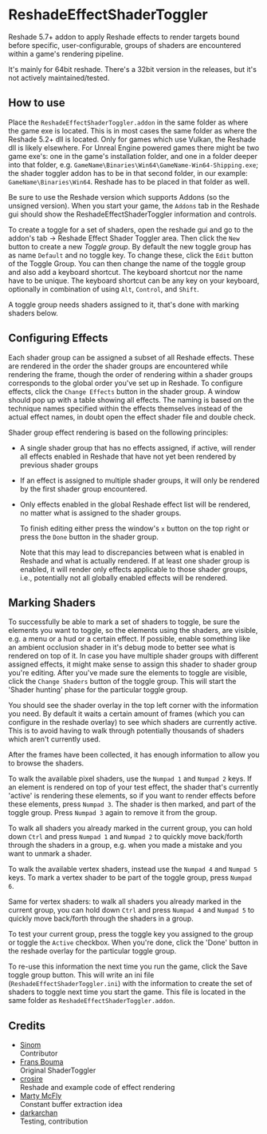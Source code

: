 # ReshadeEffectShaderToggler
Reshade 5.7+ addon to apply Reshade effects to render targets bound before specific, user-configurable, groups of shaders are 
encountered within a game's rendering pipeline.

It's mainly for 64bit reshade. There's a 32bit version in the releases, but it's not actively maintained/tested. 

## How to use
Place the `ReshadeEffectShaderToggler.addon` in the same folder as where the game exe is located. This is in most cases the same folder as where the Reshade 5.2+ dll
is located. Only for games which use Vulkan, the Reshade dll is likely elsewhere. For Unreal Engine powered games there might be two
game exe's: one in the game's installation folder, and one in a folder deeper into that folder, e.g. 
`GameName\Binaries\Win64\GameName-Win64-Shipping.exe`; the shader toggler addon has to be in that second folder, in our example:
`GameName\Binaries\Win64`. Reshade has to be placed in that folder as well.

Be sure to use the Reshade version which supports Addons (so the unsigned version). When you start your game, the `Addons` tab in 
the Reshade gui should show the ReshadeEffectShaderToggler information and controls.

To create a toggle for a set of shaders, open the reshade gui and go to the addon's tab -> Reshade Effect Shader Toggler area. Then click 
the `New` button to create a new *Toggle group*. By default the new toggle group has as name `Default` and no toggle key. 
To change these, click the `Edit` button of the Toggle Group. You can then change the name of the toggle group
and also add a keyboard shortcut. The keyboard shortcut nor the name have to be unique. The keyboard shortcut can be 
any key on your keyboard, optionally in combination of using `Alt`, `Control`, and `Shift`. 

A toggle group needs shaders assigned to it, that's done with marking shaders below.

## Configuring Effects
Each shader group can be assigned a subset of all Reshade effects. These are rendered in the order the shader groups are encountered while 
rendering the frame, though the order of rendering within a shader groups corresponds to the global order you've set up in Reshade.
To configure effects, click the `Change Effects` button in the shader group. A window should pop up with a table showing all effects. The naming
is based on the technique names specified within the effects themselves instead of the actual effect names, in doubt open the 
effect shader file and double check.

Shader group effect rendering is based on the following principles:
* A single shader group that has no effects assigned, if active, will render all effects enabled in Reshade that have not yet been rendered by previous shader groups
* If an effect is assigned to multiple shader groups, it will only be rendered by the first shader group encountered.
* Only effects enabled in the global Reshade effect list will be rendered, no matter what is assigned to the shader groups.

    To finish editing either press the window's `x` button on the top right or press the `Done` button in the
    shader group.

    Note that this may lead to discrepancies between what is enabled in Reshade and what is actually rendered. If at least one shader group is enabled, 
    it will render only effects applicable to those shader groups, i.e., potentially not all globally enabled effects will be rendered.

## Marking Shaders
To successfully be able to mark a set of shaders to toggle, be sure the elements you want to toggle, so the elements
using the shaders, are visible, e.g. a menu or a hud or a certain effect. If possible, enable something like an ambient occlusion
shader in it's debug mode to better see what is rendered on top of it. In case you have multiple shader groups with different assigned
effects, it might make sense to assign this shader to shader group you're editing. After you've made sure the elements to toggle are
visible, click the `Change Shaders` button of the toggle group. This will start the 'Shader hunting' phase for the particular 
toggle group. 

You should see the shader overlay in the top left corner with the information you need. By default it waits a certain amount
of frames (which you can configure in the reshade overlay) to see which shaders are currently active. This is to avoid having
to walk through potentially thousands of shaders which aren't currently used. 

After the frames have been collected, it has enough information to allow you to browse the shaders. 

To walk the available pixel shaders, use the `Numpad 1` and `Numpad 2` keys. If an element is rendered on top of your test effect, 
the shader that's currently 'active' is rendering these elements, so if you want to render effects before these elements, 
press `Numpad 3`. The shader is then marked, and part of the toggle group. Press `Numpad 3` again to remove it from the group.

To walk all shaders you already marked in the current group, you can hold down `Ctrl` and press `Numpad 1` and `Numpad 2` to quickly
move back/forth through the shaders in a group, e.g. when you made a mistake and you want to unmark a shader. 

To walk the available vertex shaders, instead use the `Numpad 4` and `Numpad 5` keys. To mark a vertex shader to be 
part of the toggle group, press `Numpad 6`.

Same for vertex shaders: to walk all shaders you already marked in the current group, you can hold down `Ctrl` and press `Numpad 4` and `Numpad 5` 
to quickly move back/forth through the shaders in a group. 

To test your current group, press the toggle key you assigned to the group or toggle the `Active` checkbox. When you're done, click the 'Done' button in the 
reshade overlay for the particular toggle group. 

To re-use this information the next time you run the game, click the Save toggle group button. This will write an ini file 
(`ReshadeEffectShaderToggler.ini`) with the information to create the set of shaders to toggle next time you start the game. This file is
located in the same folder as `ReshadeEffectShaderToggler.addon`.

## Credits
* [Sinom](https://github.com/sinomsinom)<br/>
    Contributor
* [Frans Bouma](https://github.com/FransBouma)<br/>
    Original ShaderToggler
* [crosire](https://github.com/crosire)<br/>
    Reshade and example code of effect rendering
* [Marty McFly](https://github.com/martymcmodding)<br/>
    Constant buffer extraction idea
* [darkarchan](https://github.com/darkarchan)<br/>
    Testing, contribution